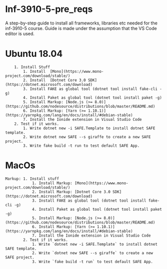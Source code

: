 # Inf-3910-5-pre_reqs

A step-by-step guide to install all frameworks, libraries etc needed for the inf-3910-5 course.
Guide is made under the assumption that the VS Code editor is used.

# Ubuntu 18.04
        1. Install Stuff
            1. Install  [Mono](https://www.mono-project.com/download/stable/) 
            2. Install  [Dotnet Core 3.0 SDK](https://dotnet.microsoft.com/download)
            3. Install FAKE as global tool (dotnet tool install fake-cli -g)
            4. Install Paket as global tool (dotnet tool install paket -g)
            5. Install Markup: [Node.js (>= 8.0)](https://github.com/nodesource/distributions/blob/master/README.md)
            6. Install Markup: [Yarn (>= 1.10.1)](https://yarnpkg.com/lang/en/docs/install/#debian-stable) 
            7. Install the Ionide extension in Visual Studio Code
        2. Test if it works.
            1. Write dotnet new -i SAFE.Template to install dotnet SAFE template.
            2. Write dotnet new SAFE --s giraffe to create a new SAFE project.
            3. Write fake build -t run to test default SAFE App.


# MacOs
    Markup: 1. Install stuff
                1. Install Markup: [Mono](https://www.mono-project.com/download/stable/) 
                2. Install Markup: [Dotnet Core 3.0 SDK](https://dotnet.microsoft.com/download)
                3. Install FAKE as global tool (dotnet tool install fake-cli -g)
                4. Install Paket as global tool (dotnet tool install paket -g)
                5. Install Markup: [Node.js (>= 8.0)](https://github.com/nodesource/distributions/blob/master/README.md)
                6. Install Markup: [Yarn (>= 1.10.1)](https://yarnpkg.com/lang/en/docs/install/#debian-stable) 
                7. Install the Ionide extension in Visual Studio Code
            2. Test if it works.
                1. Write `dotnet new -i SAFE.Template` to install dotnet SAFE template.
                2. Write `dotnet new SAFE --s giraffe` to create a new SAFE project.
                3. Write `fake build -t run` to test default SAFE App.

